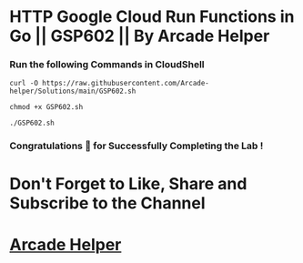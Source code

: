 # HTTP Google Cloud Run Functions in Go || GSP602 || By Arcade Helper

### Run the following Commands in CloudShell
 
```
curl -O https://raw.githubusercontent.com/Arcade-helper/Solutions/main/GSP602.sh

chmod +x GSP602.sh

./GSP602.sh

```

### Congratulations 🎉 for Successfully Completing the Lab !


# Don't Forget to Like, Share and Subscribe to the Channel

# [Arcade Helper](https://www.youtube.com/@ArcadeHelper1418)

